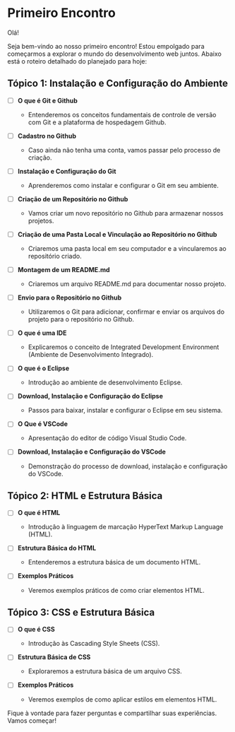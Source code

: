 # Primeiro Encontro

Olá!

Seja bem-vindo ao nosso primeiro encontro! Estou empolgado para começarmos a explorar o mundo do desenvolvimento web juntos. Abaixo está o roteiro detalhado do planejado para hoje:

## Tópico 1: Instalação e Configuração do Ambiente

- [ ] **O que é Git e Github**
    - Entenderemos os conceitos fundamentais de controle de versão com Git e a plataforma de hospedagem Github.

- [ ] **Cadastro no Github**
    - Caso ainda não tenha uma conta, vamos passar pelo processo de criação.

- [ ] **Instalação e Configuração do Git**
    - Aprenderemos como instalar e configurar o Git em seu ambiente.

- [ ] **Criação de um Repositório no Github**
    - Vamos criar um novo repositório no Github para armazenar nossos projetos.

- [ ] **Criação de uma Pasta Local e Vinculação ao Repositório no Github**
    - Criaremos uma pasta local em seu computador e a vincularemos ao repositório criado.

- [ ] **Montagem de um README.md**
    - Criaremos um arquivo README.md para documentar nosso projeto.

- [ ] **Envio para o Repositório no Github**
    - Utilizaremos o Git para adicionar, confirmar e enviar os arquivos do projeto para o repositório no Github.

- [ ] **O que é uma IDE**
    - Explicaremos o conceito de Integrated Development Environment (Ambiente de Desenvolvimento Integrado).

- [ ] **O que é o Eclipse**
    - Introdução ao ambiente de desenvolvimento Eclipse.

- [ ] **Download, Instalação e Configuração do Eclipse**
    - Passos para baixar, instalar e configurar o Eclipse em seu sistema.

- [ ] **O Que é VSCode**
    - Apresentação do editor de código Visual Studio Code.

- [ ] **Download, Instalação e Configuração do VSCode**
    - Demonstração do processo de download, instalação e configuração do VSCode.

## Tópico 2: HTML e Estrutura Básica

- [ ] **O que é HTML**
    - Introdução à linguagem de marcação HyperText Markup Language (HTML).

- [ ] **Estrutura Básica do HTML**
    - Entenderemos a estrutura básica de um documento HTML.

- [ ] **Exemplos Práticos**
    - Veremos exemplos práticos de como criar elementos HTML.

## Tópico 3: CSS e Estrutura Básica

- [ ] **O que é CSS**
    - Introdução às Cascading Style Sheets (CSS).

- [ ] **Estrutura Básica de CSS**
    - Exploraremos a estrutura básica de um arquivo CSS.

- [ ] **Exemplos Práticos**
    - Veremos exemplos de como aplicar estilos em elementos HTML.

Fique à vontade para fazer perguntas e compartilhar suas experiências. Vamos começar!
